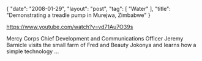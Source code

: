 {
   "date": "2008-01-29",
   "layout": "post",
   "tag": [
      "Water"
   ],
   "title": "Demonstrating a treadle pump in Murejwa, Zimbabwe"
}

https://www.youtube.com/watch?v=vd71Au7O39s  

Mercy Corps Chief Development and Communications Officer Jeremy Barnicle visits the small farm of Fred and Beauty Jokonya and learns how a simple technology ...